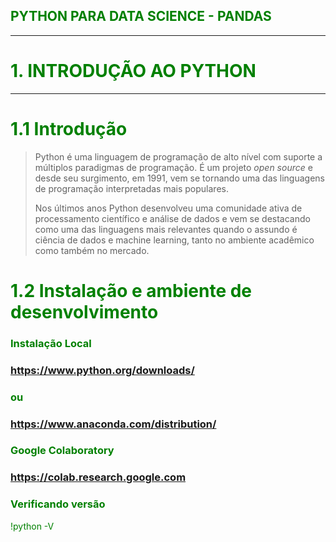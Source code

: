 ## <font color=green> PYTHON PARA DATA SCIENCE - PANDAS
---

# <font color=green> 1. INTRODUÇÃO AO PYTHON
---

# 1.1 Introdução

> Python é uma linguagem de programação de alto nível com suporte a múltiplos paradigmas de programação. É um projeto *open source* e desde seu surgimento, em 1991, vem se tornando uma das linguagens de programação interpretadas mais populares. 
>
> Nos últimos anos Python desenvolveu uma comunidade ativa de processamento científico e análise de dados e vem se destacando como uma das linguagens mais relevantes quando o assundo é ciência de dados e machine learning, tanto no ambiente acadêmico como também no mercado.

# 1.2 Instalação e ambiente de desenvolvimento

### Instalação Local

### https://www.python.org/downloads/
### ou
### https://www.anaconda.com/distribution/

### Google Colaboratory

### https://colab.research.google.com

### Verificando versão

!python -V
